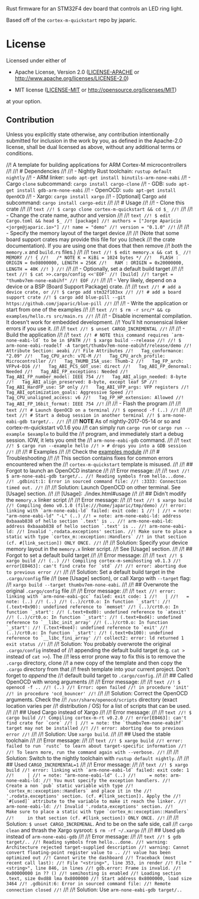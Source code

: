 Rust firmware for an STM32F4 dev board that controls an LED ring light.

Based off of the `cortex-m-quickstart` repo by japaric.

# License

Licensed under either of

- Apache License, Version 2.0 ([LICENSE-APACHE](LICENSE-APACHE) or
  http://www.apache.org/licenses/LICENSE-2.0)

- MIT license ([LICENSE-MIT](LICENSE-MIT) or http://opensource.org/licenses/MIT)

at your option.

## Contribution

Unless you explicitly state otherwise, any contribution intentionally submitted
for inclusion in the work by you, as defined in the Apache-2.0 license, shall be
dual licensed as above, without any additional terms or conditions.


//! A template for building applications for ARM Cortex-M microcontrollers
//!
//! # Dependencies
//!
//! - Nightly Rust toolchain: `rustup default nightly`
//! - ARM linker: `sudo apt-get install binutils-arm-none-eabi`
//! - Cargo `clone` subcommand: `cargo install cargo-clone`
//! - GDB: `sudo apt-get install gdb-arm-none-eabi`
//! - OpenOCD: `sudo apt-get install OpenOCD`
//! - Xargo: `cargo install xargo`
//! - [Optional] Cargo `add` subcommand: `cargo install cargo-edit`
//!
//! # Usage
//!
//! - Clone this crate
//!
//! ``` text
//! $ cargo clone cortex-m-quickstart && cd $_
//! ```
//!
//! - Change the crate name, author and version
//!
//! ``` text
//! $ edit Cargo.toml && head $_
//! [package]
//! authors = ["Jorge Aparicio <jorge@japaric.io>"]
//! name = "demo"
//! version = "0.1.0"
//! ```
//!
//! - Specify the memory layout of the target device
//!
//! (Note that some board support crates may provide this file for you (check
//! the crate documentation). If you are using one that does that then remove
//! *both* the `memory.x` and `build.rs` files.)
//!
//! ``` text
//! $ edit memory.x && cat $_
//! MEMORY
//! {
//!   /* NOTE K = KiBi = 1024 bytes */
//!   FLASH : ORIGIN = 0x08000000, LENGTH = 256K
//!   RAM : ORIGIN = 0x20000000, LENGTH = 40K
//! }
//! ```
//!
//! - Optionally, set a default build target
//!
//! ``` text
//! $ cat >>.cargo/config <<'EOF'
//! [build]
//! target = "thumbv7em-none-eabihf"
//! EOF
//! ```
//!
//! - Very likely, depend on a device or a BSP (Board Support Package) crate.
//!
//! ``` text
//! # add a device crate, or
//! $ cargo add stm32f103xx
//!
//! # add a board support crate
//! $ cargo add blue-pill --git https://github.com/japaric/blue-pill
//! ```
//!
//! - Write the application or start from one of the examples
//!
//! ``` text
//! $ rm -r src/* && cp examples/hello.rs src/main.rs
//! ```
//!
//! - Disable incremental compilation. It doesn't work for embedded development.
//!   You'll hit nonsensical linker errors if you use it.
//!
//! ``` text
//! $ unset CARGO_INCREMENTAL
//! ```
//!
//! - Build the application
//!
//! ``` text
//! # NOTE this command requires `arm-none-eabi-ld` to be in $PATH
//! $ xargo build --release
//!
//! $ arm-none-eabi-readelf -A target/thumbv7em-none-eabihf/release/demo
//! Attribute Section: aeabi
//! File Attributes
//!   Tag_conformance: "2.09"
//!   Tag_CPU_arch: v7E-M
//!   Tag_CPU_arch_profile: Microcontroller
//!   Tag_THUMB_ISA_use: Thumb-2
//!   Tag_FP_arch: VFPv4-D16
//!   Tag_ABI_PCS_GOT_use: direct
//!   Tag_ABI_FP_denormal: Needed
//!   Tag_ABI_FP_exceptions: Needed
//!   Tag_ABI_FP_number_model: IEEE 754
//!   Tag_ABI_align_needed: 8-byte
//!   Tag_ABI_align_preserved: 8-byte, except leaf SP
//!   Tag_ABI_HardFP_use: SP only
//!   Tag_ABI_VFP_args: VFP registers
//!   Tag_ABI_optimization_goals: Aggressive Speed
//!   Tag_CPU_unaligned_access: v6
//!   Tag_FP_HP_extension: Allowed
//!   Tag_ABI_FP_16bit_format: IEEE 754
//! ```
//!
//! - Flash the program
//!
//! ``` text
//! # Launch OpenOCD on a terminal
//! $ openocd -f (..)
//! ```
//!
//! ``` text
//! # Start a debug session in another terminal
//! $ arm-none-eabi-gdb target/..
//! ```
//!
//! **NOTE** As of nightly-2017-05-14 or so and cortex-m-quickstart v0.1.6 you
//! can simply run `cargo run` or `cargo run --example $example` to build the
//! program, and immediately start a debug session. IOW, it lets you omit the
//! `arm-none-eabi-gdb` command.
//!
//! ``` text
//! $ cargo run --example hello
//! > # drops you into a GDB session
//! ```
//!
//! # Examples
//!
//! Check the [examples module](./examples/index.html)
//!
//! # Troubleshooting
//!
//! This section contains fixes for common errors encountered when the
//! `cortex-m-quickstart` template is misused.
//!
//! ## Forgot to launch an OpenOCD instance
//!
//! Error message:
//!
//! ``` text
//! $ arm-none-eabi-gdb target/..
//! Reading symbols from hello...done.
//! .gdbinit:1: Error in sourced command file:
//! :3333: Connection timed out.
//! ```
//!
//! Solution: Launch OpenOCD on other terminal. See [Usage] section.
//!
//! [Usage]: ./index.html#usage
//!
//! ## Didn't modify the `memory.x` linker script
//!
//! Error message:
//!
//! ``` text
//! $ xargo build
//! Compiling demo v0.1.0 (file:///home/japaric/tmp/demo)
//! error: linking with `arm-none-eabi-ld` failed: exit code: 1
//! |
//! = note: "arm-none-eabi-ld" "-L" (..)
//! = note: arm-none-eabi-ld: address 0xbaaab838 of hello section `.text' is ..
//! arm-none-eabi-ld: address 0xbaaab838 of hello section `.text' is ..
//! arm-none-eabi-ld:
//! Invalid '.rodata.exceptions' section.
//! Make sure to place a static with type `cortex_m::exception::Handlers`
//! in that section (cf. #[link_section]) ONLY ONCE.
//! ```
//!
//! Solution: Specify your device memory layout in the `memory.x` linker script.
//! See [Usage] section.
//!
//! ## Forgot to set a default build target
//!
//! Error message:
//!
//! ``` text
//! $ xargo build
//! (..)
//! Compiling cortex-m-semihosting v0.1.3
//! error[E0463]: can't find crate for `std`
//!
//! error: aborting due to previous error
//! ```
//!
//! Solution: Set a default build target in the `.cargo/config` file
//! (see [Usage] section), or call Xargo with `--target` flag:
//! `xargo build --target thumbv7em-none-eabi`.
//!
//! ## Overwrote the original `.cargo/config` file
//!
//! Error message:
//!
//! ``` text
//! error: linking with `arm-none-eabi-gcc` failed: exit code: 1
//!   |
//!   = note: (..)
//! (..)
//! (..)/crt0.o: In function `_start':
//! (.text+0x90): undefined reference to `memset'
//! (..)/crt0.o: In function `_start':
//! (.text+0xd0): undefined reference to `atexit'
//! (..)/crt0.o: In function `_start':
//! (.text+0xd4): undefined reference to `__libc_init_array'
//! (..)/crt0.o: In function `_start':
//! (.text+0xe4): undefined reference to `exit'
//! (..)/crt0.o: In function `_start':
//! (.text+0x100): undefined reference to `__libc_fini_array'
//! collect2: error: ld returned 1 exit status
//! ```
//!
//! Solution: You probably overwrote the original `.cargo/config` instead of
//! appending the default build target (e.g. `cat >` instead of `cat >>`). The
//! less error prone way to fix this is to remove the `.cargo` directory, clone
//! a new copy of the template and then copy the `.cargo` directory from that
//! fresh template into your current project. Don't forget to *append* the
//! default build target to `.cargo/config`.
//!
//! ## Called OpenOCD with wrong arguments
//!
//! Error message:
//!
//! ``` text
//! $ openocd -f ..
//! (..)
//! Error: open failed
//! in procedure 'init'
//! in procedure 'ocd_bouncer'
//! ```
//!
//! Solution: Correct the OpenOCD arguments. Check the
//! `/usr/share/openocd/scripts` directory (exact location varies per
//! distribution / OS) for a list of scripts that can be used.
//!
//! ## Used Cargo instead of Xargo
//!
//! Error message:
//!
//! ``` text
//! $ cargo build
//! Compiling cortex-m-rt v0.2.0
//! error[E0463]: can't find crate for `core`
//! |
//! = note: the `thumbv7em-none-eabihf` target may not be installed
//!
//! error: aborting due to previous error
//! ```
//!
//! Solution: Use `xargo build`.
//!
//! ## Used the stable toolchain
//!
//! Error message:
//!
//! ``` text
//! $ xargo build
//! error: failed to run `rustc` to learn about target-specific information
//!
//! To learn more, run the command again with --verbose.
//! ```
//!
//! Solution: Switch to the nightly toolchain with `rustup default nightly`.
//!
//! ## Used `CARGO_INCREMENTAL=1`
//!
//! Error message:
//!
//! ``` text
//! $ xargo build
//! error: linking with `arm-none-eabi-ld` failed: exit code: 1
//!     |
//! = note: "arm-none-eabi-ld" (..)
//!     = note: arm-none-eabi-ld:
//! You must specify the exception handlers.
//!     Create a non `pub` static variable with type
//!     `cortex_m::exception::Handlers` and place it in the
//!     '.rodata.exceptions' section. (cf. #[link_section]). Apply the
//!     `#[used]` attribute to the variable to make it reach the linker.
//!     arm-none-eabi-ld:
//! Invalid '.rodata.exceptions' section.
//!     Make sure to place a static with type `cortex_m::exception::Handlers`
//!     in that section (cf. #[link_section]) ONLY ONCE.
//! ```
//!
//! Solution: `$ unset CARGO_INCREMENAL`. And to be on the safe side, call
//! `cargo clean` and thrash the Xargo sysroot: `$ rm -rf ~/.xargo`
//!
//! ## Used `gdb` instead of `arm-none-eabi-gdb`
//!
//! Error message:
//!
//! ``` text
//! $ gdb target/..
//! Reading symbols from hello...done.
//! warning: Architecture rejected target-supplied description
//! warning: Cannot convert floating-point register value to ..
//! value has been optimized out
//! Cannot write the dashboard
//! Traceback (most recent call last):
//! File "<string>", line 353, in render
//! File "<string>", line 846, in lines
//! gdb.error: Frame is invalid.
//! 0x00000000 in ?? ()
//! semihosting is enabled
//! Loading section .text, size 0xd88 lma 0x8000000
//! Start address 0x8000000, load size 3464
//! .gdbinit:6: Error in sourced command file:
//! Remote connection closed
//! ```
//!
//! Solution: Use `arm-none-eabi-gdb target/..`
